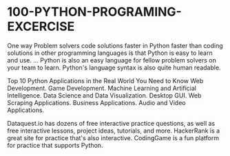 # 100-PYTHON-PROGRAMING-EXCERCISE

One way Problem solvers code solutions faster in Python faster than coding solutions in other programming languages is that Python is easy to learn and use. ... Python is also an easy language for fellow problem solvers on your team to learn. Python's language syntax is also quite human readable.

Top 10 Python Applications in the Real World You Need to Know
Web Development.
Game Development.
Machine Learning and Artificial Intelligence.
Data Science and Data Visualization.
Desktop GUI.
Web Scraping Applications.
Business Applications.
Audio and Video Applications.

Dataquest.io has dozens of free interactive practice questions, as well as free interactive lessons, project ideas, tutorials, and more.
HackerRank is a great site for practice that's also interactive.
CodingGame is a fun platform for practice that supports Python.

